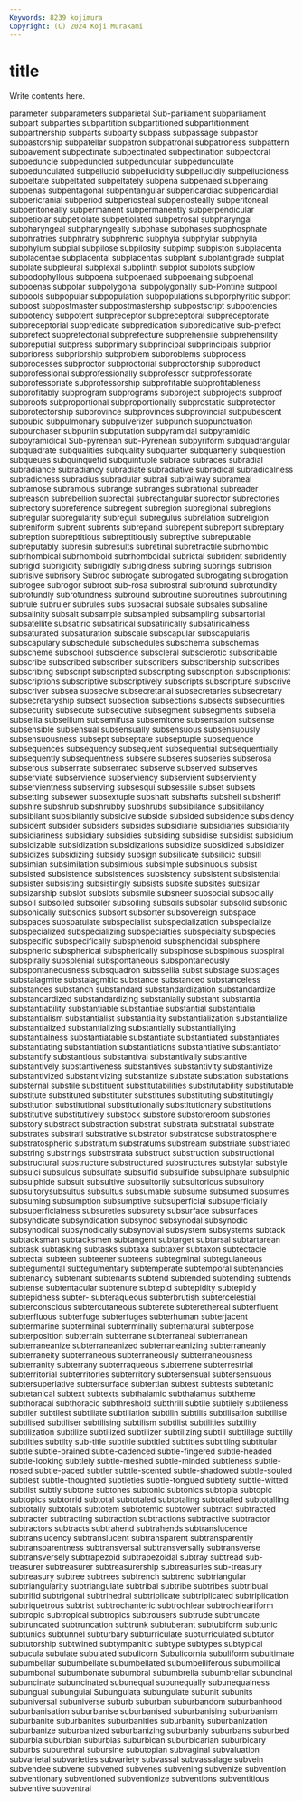 ```yaml
---
Keywords: 8239 kojimura
Copyright: (C) 2024 Koji Murakami
---
```


# title

Write contents here.



parameter subparameters subparietal Sub-parliament subparliament subpart subparties subpartition
subpartitioned subpartitionment subpartnership subparts subparty subpass subpassage subpastor subpastorship subpatellar
subpatron subpatronal subpatroness subpattern subpavement subpectinate subpectinated subpectination subpectoral subpeduncle
subpeduncled subpeduncular subpedunculate subpedunculated subpellucid subpellucidity subpellucidly subpellucidness subpeltate subpeltated
subpeltately subpena subpenaed subpenaing subpenas subpentagonal subpentangular subpericardiac subpericardial subpericranial
subperiod subperiosteal subperiosteally subperitoneal subperitoneally subpermanent subpermanently subperpendicular subpetiolar subpetiolate
subpetiolated subpetrosal subpharyngal subpharyngeal subpharyngeally subphase subphases subphosphate subphratries subphratry
subphrenic subphyla subphylar subphylla subphylum subpial subpilose subpilosity subpimp subpiston
subplacenta subplacentae subplacental subplacentas subplant subplantigrade subplat subplate subpleural subplexal
subplinth subplot subplots subplow subpodophyllous subpoena subpoenaed subpoenaing subpoenal subpoenas
subpolar subpolygonal subpolygonally sub-Pontine subpool subpools subpopular subpopulation subpopulations subporphyritic
subport subpost subpostmaster subpostmastership subpostscript subpotencies subpotency subpotent subpreceptor subpreceptoral
subpreceptorate subpreceptorial subpredicate subpredication subpredicative sub-prefect subprefect subprefectorial subprefecture subprehensile
subprehensility subpreputial subpress subprimary subprincipal subprincipals subprior subprioress subpriorship subproblem
subproblems subprocess subprocesses subproctor subproctorial subproctorship subproduct subprofessional subprofessionally subprofessor
subprofessorate subprofessoriate subprofessorship subprofitable subprofitableness subprofitably subprogram subprograms subproject subprojects
subproof subproofs subproportional subproportionally subprostatic subprotector subprotectorship subprovince subprovinces subprovincial
subpubescent subpubic subpulmonary subpulverizer subpunch subpunctuation subpurchaser subpurlin subputation subpyramidal
subpyramidic subpyramidical Sub-pyrenean sub-Pyrenean subpyriform subquadrangular subquadrate subqualities subquality subquarter
subquarterly subquestion subqueues subquinquefid subquintuple subrace subraces subradial subradiance subradiancy
subradiate subradiative subradical subradicalness subradicness subradius subradular subrail subrailway subrameal
subramose subramous subrange subranges subrational subreader subreason subrebellion subrectal subrectangular
subrector subrectories subrectory subreference subregent subregion subregional subregions subregular subregularity
subreguli subregulus subrelation subreligion subreniform subrent subrents subrepand subrepent subreport
subreptary subreption subreptitious subreptitiously subreptive subreputable subreputably subresin subresults subretinal
subretractile subrhombic subrhombical subrhomboid subrhomboidal subrictal subrident subridently subrigid subrigidity
subrigidly subrigidness subring subrings subrision subrisive subrisory Subroc subrogate subrogated
subrogating subrogation subrogee subrogor subroot sub-rosa subrostral subrotund subrotundity subrotundly
subrotundness subround subroutine subroutines subroutining subrule subruler subrules subs subsacral
subsale subsales subsaline subsalinity subsalt subsample subsampled subsampling subsartorial subsatellite
subsatiric subsatirical subsatirically subsatiricalness subsaturated subsaturation subscale subscapular subscapularis subscapulary
subschedule subschedules subschema subschemas subscheme subschool subscience subscleral subsclerotic subscribable
subscribe subscribed subscriber subscribers subscribership subscribes subscribing subscript subscripted subscripting
subscription subscriptionist subscriptions subscriptive subscriptively subscripts subscripture subscrive subscriver subsea
subsecive subsecretarial subsecretaries subsecretary subsecretaryship subsect subsection subsections subsects subsecurities
subsecurity subsecute subsecutive subsegment subsegments subsella subsellia subsellium subsemifusa subsemitone
subsensation subsense subsensible subsensual subsensually subsensuous subsensuously subsensuousness subsept subseptate
subseptuple subsequence subsequences subsequency subsequent subsequential subsequentially subsequently subsequentness subsere
subseres subseries subserosa subserous subserrate subserrated subserve subserved subserves subserviate
subservience subserviency subservient subserviently subservientness subserving subsesqui subsessile subset subsets
subsetting subsewer subsextuple subshaft subshafts subshell subsheriff subshire subshrub subshrubby
subshrubs subsibilance subsibilancy subsibilant subsibilantly subsicive subside subsided subsidence subsidency
subsident subsider subsiders subsides subsidiarie subsidiaries subsidiarily subsidiariness subsidiary subsidies
subsiding subsidise subsidist subsidium subsidizable subsidization subsidizations subsidize subsidized subsidizer
subsidizes subsidizing subsidy subsign subsilicate subsilicic subsill subsimian subsimilation subsimious
subsimple subsinuous subsist subsisted subsistence subsistences subsistency subsistent subsistential subsister
subsisting subsistingly subsists subsite subsites subsizar subsizarship subslot subslots subsmile
subsneer subsocial subsocially subsoil subsoiled subsoiler subsoiling subsoils subsolar subsolid
subsonic subsonically subsonics subsort subsorter subsovereign subspace subspaces subspatulate subspecialist
subspecialization subspecialize subspecialized subspecializing subspecialties subspecialty subspecies subspecific subspecifically subsphenoid
subsphenoidal subsphere subspheric subspherical subspherically subspinose subspinous subspiral subspirally subsplenial
subspontaneous subspontaneously subspontaneousness subsquadron subssellia subst substage substages substalagmite substalagmitic
substance substanced substanceless substances substanch substandard substandardization substandardize substandardized substandardizing
substanially substant substantia substantiability substantiable substantiae substantial substantialia substantialism substantialist
substantiality substantialization substantialize substantialized substantializing substantially substantiallying substantialness substantiatable substantiate
substantiated substantiates substantiating substantiation substantiations substantiative substantiator substantify substantious substantival
substantivally substantive substantively substantiveness substantives substantivity substantivize substantivized substantivizing substantize
substate substation substations substernal substile substituent substitutabilities substitutability substitutable substitute
substituted substituter substitutes substituting substitutingly substitution substitutional substitutionally substitutionary substitutions
substitutive substitutively substock substore substoreroom substories substory substract substraction substrat
substrata substratal substrate substrates substrati substrative substrator substratose substratosphere substratospheric
substratum substratums substream substriate substriated substring substrings substrstrata substruct substruction
substructional substructural substructure substructured substructures substylar substyle subsulci subsulcus subsulfate
subsulfid subsulfide subsulphate subsulphid subsulphide subsult subsultive subsultorily subsultorious subsultory
subsultorysubsultus subsultus subsumable subsume subsumed subsumes subsuming subsumption subsumptive subsuperficial
subsuperficially subsuperficialness subsureties subsurety subsurface subsurfaces subsyndicate subsyndication subsynod subsynodal
subsynodic subsynodical subsynodically subsynovial subsystem subsystems subtack subtacksman subtacksmen subtangent
subtarget subtarsal subtartarean subtask subtasking subtasks subtaxa subtaxer subtaxon subtectacle
subtectal subteen subteener subteens subtegminal subtegulaneous subtegumental subtegumentary subtemperate subtemporal
subtenancies subtenancy subtenant subtenants subtend subtended subtending subtends subtense subtentacular
subtenure subtepid subtepidity subtepidly subtepidness subter- subteraqueous subterbrutish subtercelestial subterconscious
subtercutaneous subterete subterethereal subterfluent subterfluous subterfuge subterfuges subterhuman subterjacent subtermarine
subterminal subterminally subternatural subterpose subterposition subterrain subterrane subterraneal subterranean subterraneanize
subterraneanized subterraneanizing subterraneanly subterraneity subterraneous subterraneously subterraneousness subterranity subterrany subterraqueous
subterrene subterrestrial subterritorial subterritories subterritory subtersensual subtersensuous subtersuperlative subtersurface subtertian
subtest subtests subtetanic subtetanical subtext subtexts subthalamic subthalamus subtheme subthoracal
subthoracic subthreshold subthrill subtile subtilely subtileness subtiler subtilest subtiliate subtiliation
subtilin subtilis subtilisation subtilise subtilised subtiliser subtilising subtilism subtilist subtilities
subtility subtilization subtilize subtilized subtilizer subtilizing subtill subtillage subtilly subtilties
subtilty sub-title subtitle subtitled subtitles subtitling subtitular subtle subtle-brained subtle-cadenced
subtle-fingered subtle-headed subtle-looking subtlely subtle-meshed subtle-minded subtleness subtle-nosed subtle-paced subtler
subtle-scented subtle-shadowed subtle-souled subtlest subtle-thoughted subtleties subtle-tongued subtlety subtle-witted subtlist
subtly subtone subtones subtonic subtonics subtopia subtopic subtopics subtorrid subtotal
subtotaled subtotaling subtotalled subtotalling subtotally subtotals subtotem subtotemic subtower subtract
subtracted subtracter subtracting subtraction subtractions subtractive subtractor subtractors subtracts subtrahend
subtrahends subtranslucence subtranslucency subtranslucent subtransparent subtransparently subtransparentness subtransversal subtransversally subtransverse
subtransversely subtrapezoid subtrapezoidal subtray subtread sub-treasurer subtreasurer subtreasurership subtreasuries sub-treasury
subtreasury subtree subtrees subtrench subtrend subtriangular subtriangularity subtriangulate subtribal subtribe
subtribes subtribual subtrifid subtrigonal subtrihedral subtriplicate subtriplicated subtriplication subtriquetrous subtrist
subtrochanteric subtrochlear subtrochleariform subtropic subtropical subtropics subtrousers subtrude subtruncate subtruncated
subtruncation subtrunk subtuberant subtubiform subtunic subtunics subtunnel subturbary subturriculate subturriculated
subtutor subtutorship subtwined subtympanitic subtype subtypes subtypical subucula subulate subulated
subulicorn Subulicornia subuliform subultimate subumbellar subumbellate subumbellated subumbelliferous subumbilical subumbonal
subumbonate subumbral subumbrella subumbrellar subuncinal subuncinate subuncinated subunequal subunequally subunequalness
subungual subunguial Subungulata subungulate subunit subunits subuniversal subuniverse suburb suburban
suburbandom suburbanhood suburbanisation suburbanise suburbanised suburbanising suburbanism suburbanite suburbanites suburbanities
suburbanity suburbanization suburbanize suburbanized suburbanizing suburbanly suburbans suburbed suburbia suburbian
suburbias suburbican suburbicarian suburbicary suburbs suburethral subursine subutopian subvaginal subvaluation
subvarietal subvarieties subvariety subvassal subvassalage subvein subvendee subvene subvened subvenes
subvening subvenize subvention subventionary subventioned subventionize subventions subventitious subventive subventral
